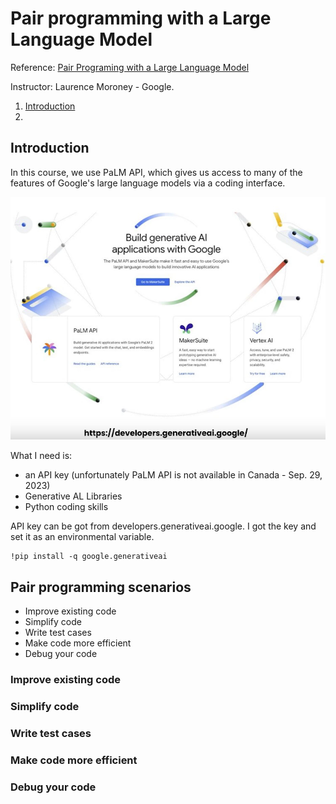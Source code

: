 # Pair programming with a Large Language Model

Reference: <a href="https://www.deeplearning.ai/short-courses/pair-programming-llm/">Pair Programing with a Large Language Model</a>

Instructor: Laurence Moroney - Google. 

1. [Introduction](#1)
2. 

<a name="1"></a>
## Introduction

In this course, we use PaLM API, which gives us access to many of the features of Google's large language models via a coding interface. 

![](https://github.com/DanialArab/images/blob/main/LLM/google%20generative%20AI.PNG)

What I need is:
+ an API key (unfortunately PaLM API is not available in Canada - Sep. 29, 2023)
+ Generative AL Libraries
+ Python coding skills 

API key can be got from developers.generativeai.google. I got the key and set it as an environmental variable. 

    !pip install -q google.generativeai
    
<a name="1"></a>
## Pair programming scenarios
+ Improve existing code
+ Simplify code
+ Write test cases
+ Make code more efficient
+ Debug your code

<a name="1"></a>
### Improve existing code

<a name="1"></a>
### Simplify code

<a name="1"></a>
### Write test cases

<a name="1"></a>
### Make code more efficient

<a name="1"></a>
### Debug your code
